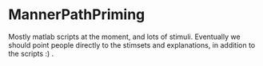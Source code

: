 # MannerPathPriming

Mostly matlab scripts at the moment, and lots of stimuli. Eventually we should point people directly to the stimsets and explanations, in addition to the scripts :)
.
